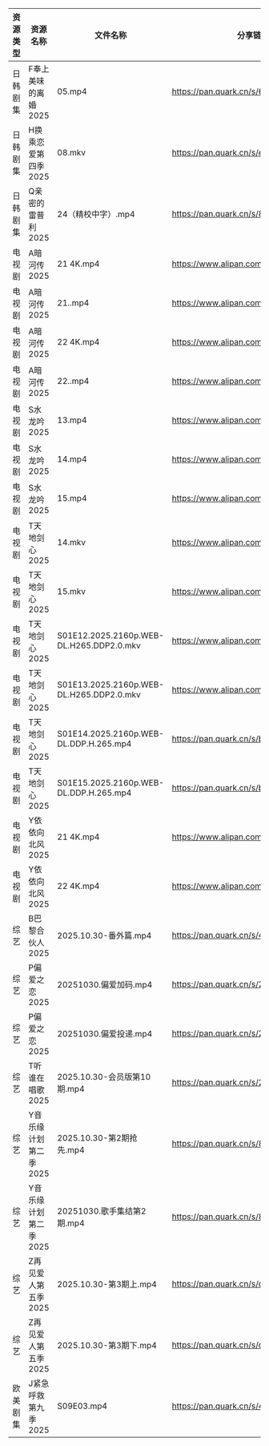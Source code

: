| 资源类型 | 资源名称          | 文件名称                                     | 分享链接                                 | 更新时间                |
| ---- | ------------- | ---------------------------------------- | ------------------------------------ | ------------------- |
| 日韩剧集 | F奉上美味的离婚2025  | 05.mp4                                   | https://pan.quark.cn/s/62294c593d49  | 2025-10-30 13:19:04 |
| 日韩剧集 | H换乘恋爱第四季2025  | 08.mkv                                   | https://pan.quark.cn/s/e29ed90e4532  | 2025-10-30 13:19:47 |
| 日韩剧集 | Q亲密的雷普利2025   | 24（精校中字）.mp4                             | https://pan.quark.cn/s/8cb9fd7634af  | 2025-10-30 13:22:40 |
| 电视剧  | A暗河传2025      | 21 4K.mp4                                | https://www.alipan.com/s/h2Y2d4BMiik | 2025-10-30 20:02:59 |
| 电视剧  | A暗河传2025      | 21..mp4                                  | https://www.alipan.com/s/h2Y2d4BMiik | 2025-10-30 18:03:04 |
| 电视剧  | A暗河传2025      | 22 4K.mp4                                | https://www.alipan.com/s/h2Y2d4BMiik | 2025-10-30 20:02:58 |
| 电视剧  | A暗河传2025      | 22..mp4                                  | https://www.alipan.com/s/h2Y2d4BMiik | 2025-10-30 18:03:03 |
| 电视剧  | S水龙吟2025      | 13.mp4                                   | https://www.alipan.com/s/6dPDkThbv1x | 2025-10-30 10:03:36 |
| 电视剧  | S水龙吟2025      | 14.mp4                                   | https://www.alipan.com/s/6dPDkThbv1x | 2025-10-30 10:03:35 |
| 电视剧  | S水龙吟2025      | 15.mp4                                   | https://www.alipan.com/s/6dPDkThbv1x | 2025-10-30 20:03:41 |
| 电视剧  | T天地剑心2025     | 14.mkv                                   | https://www.alipan.com/s/da1XqYJmDWM | 2025-10-30 20:00:12 |
| 电视剧  | T天地剑心2025     | 15.mkv                                   | https://www.alipan.com/s/da1XqYJmDWM | 2025-10-30 20:00:11 |
| 电视剧  | T天地剑心2025     | S01E12.2025.2160p.WEB-DL.H265.DDP2.0.mkv | https://www.alipan.com/s/da1XqYJmDWM | 2025-10-30 20:00:11 |
| 电视剧  | T天地剑心2025     | S01E13.2025.2160p.WEB-DL.H265.DDP2.0.mkv | https://www.alipan.com/s/da1XqYJmDWM | 2025-10-30 20:00:10 |
| 电视剧  | T天地剑心2025     | S01E14.2025.2160p.WEB-DL.DDP.H.265.mp4   | https://pan.quark.cn/s/b5abda6ddefd  | 2025-10-30 19:23:34 |
| 电视剧  | T天地剑心2025     | S01E15.2025.2160p.WEB-DL.DDP.H.265.mp4   | https://pan.quark.cn/s/b5abda6ddefd  | 2025-10-30 19:23:38 |
| 电视剧  | Y依依向北风2025    | 21 4K.mp4                                | https://www.alipan.com/s/D5ifn8EewgV | 2025-10-30 10:04:04 |
| 电视剧  | Y依依向北风2025    | 22 4K.mp4                                | https://www.alipan.com/s/D5ifn8EewgV | 2025-10-30 10:04:04 |
| 综艺   | B巴黎合伙人2025    | 2025.10.30-番外篇.mp4                       | https://pan.quark.cn/s/4264ec5c7676  | 2025-10-30 19:26:23 |
| 综艺   | P偏爱之恋2025     | 20251030.偏爱加码.mp4                        | https://pan.quark.cn/s/2023e0def11e  | 2025-10-30 13:29:45 |
| 综艺   | P偏爱之恋2025     | 20251030.偏爱投递.mp4                        | https://pan.quark.cn/s/2023e0def11e  | 2025-10-30 13:29:49 |
| 综艺   | T听谁在唱歌2025    | 2025.10.30-会员版第10期.mp4                   | https://pan.quark.cn/s/2bde1dede512  | 2025-10-30 16:30:25 |
| 综艺   | Y音乐缘计划第二季2025 | 2025.10.30-第2期抢先.mp4                     | https://pan.quark.cn/s/8efc5bd41321  | 2025-10-30 19:32:13 |
| 综艺   | Y音乐缘计划第二季2025 | 20251030.歌手集结第2期.mp4                     | https://pan.quark.cn/s/8efc5bd41321  | 2025-10-30 13:32:29 |
| 综艺   | Z再见爱人第五季2025  | 2025.10.30-第3期上.mp4                      | https://pan.quark.cn/s/d766fb166df6  | 2025-10-30 13:32:58 |
| 综艺   | Z再见爱人第五季2025  | 2025.10.30-第3期下.mp4                      | https://pan.quark.cn/s/d766fb166df6  | 2025-10-30 13:32:55 |
| 欧美剧集 | J紧急呼救第九季2025  | S09E03.mp4                               | https://pan.quark.cn/s/434ae231f0c8  | 2025-10-30 10:20:17 |
